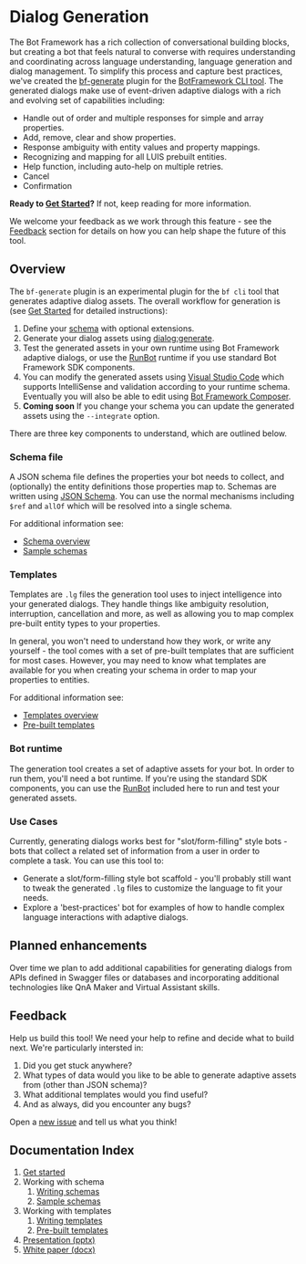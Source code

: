 # Dialog Generation

The Bot Framework has a rich collection of conversational building blocks, but creating a bot that feels natural to converse with requires understanding and coordinating across language understanding, language generation and dialog management.
To simplify this process and capture best practices, we've created the [bf-generate][bf-generate] plugin for the [BotFramework CLI tool][bf].
The generated dialogs make use of event-driven adaptive dialogs with a rich and evolving set of capabilities including:

- Handle out of order and multiple responses for simple and array properties.
- Add, remove, clear and show properties.
- Response ambiguity with entity values and property mappings.
- Recognizing and mapping for all LUIS prebuilt entities.
- Help function, including auto-help on multiple retries.
- Cancel
- Confirmation

**Ready to [Get Started][start]?** If not, keep reading for more information.

We welcome your feedback as we work through this feature - see the [Feedback](#feedback) section for details on how you can help shape the future of this tool.

## Overview

The `bf-generate` plugin is an experimental plugin for the `bf cli` tool that generates adaptive dialog assets.
The overall workflow for generation is (see [Get Started][start] for detailed instructions):

1. Define your [schema](#schema-file) with optional extensions.
2. Generate your dialog assets using [dialog:generate][bf-generate].
3. Test the generated assets in your own runtime using Bot Framework adaptive dialogs, or use the [RunBot][runbot] runtime if you use standard Bot Framework SDK components.
4. You can modify the generated assets using [Visual Studio Code][vscode] which supports IntelliSense and validation according to your runtime schema.
Eventually you will also be able to edit using [Bot Framework Composer][composer].
5. **Coming soon** If you change your schema you can update the generated assets using the `--integrate` option.

There are three key components to understand, which are outlined below.

### Schema file

A JSON schema file defines the properties your bot needs to collect, and (optionally) the entity definitions those properties map to.
Schemas are written using [JSON Schema][JSONSchema].
You can use the normal mechanisms including `$ref` and `allOf` which will be resolved into a single schema.

For additional information see:

- [Schema overview][schema]
- [Sample schemas][sample-schemas]

### Templates

Templates are `.lg` files the generation tool uses to inject intelligence into your generated dialogs.
They handle things like ambiguity resolution, interruption, cancellation and more, as well as allowing you to map complex pre-built entity types to your properties.

In general, you won't need to understand how they work, or write any yourself - the tool comes with a set of pre-built templates that are sufficient for most cases.
However, you may need to know what templates are available for you when creating your schema in order to map your properties to entities.

For additional information see:

- [Templates overview][templates-overview]
- [Pre-built templates][templates]

### Bot runtime

The generation tool creates a set of adaptive assets for your bot.
In order to run them, you'll need a bot runtime.
If you're using the standard SDK components, you can use the [RunBot][runbot] included here to run and test your generated assets.

### Use Cases

Currently, generating dialogs works best for "slot/form-filling" style bots - bots that collect a related set of information from a user in order to complete a task.
You can use this tool to:

- Generate a slot/form-filling style bot scaffold - you'll probably still want to tweak the generated `.lg` files to customize the language to fit your needs.
- Explore a 'best-practices' bot for examples of how to handle complex language interactions with adaptive dialogs.

## Planned enhancements

Over time we plan to add additional capabilities for generating dialogs from APIs defined in Swagger files or databases and incorporating additional technologies like QnA Maker and Virtual Assistant skills.

## Feedback

Help us build this tool! We need your help to refine and decide what to build next. We're particularly intersted in:

1. Did you get stuck anywhere?
1. What types of data would you like to be able to generate adaptive assets from (other than JSON schema)?
1. What additional templates would you find useful?
1. And as always, did you encounter any bugs?

Open a [new issue](https://github.com/microsoft/BotBuilder-Samples/issues/new/choose) and tell us what you think!

## Documentation Index

1. [Get started][start]
1. Working with schema
    1. [Writing schemas][schema]
    1. [Sample schemas][sample-schemas]
1. Working with templates
    1. [Writing templates][templates-overview]
    1. [Pre-built templates][templates]
1. [Presentation (pptx)](docs/2020%20Feb%20MVP%20Generated%20Dialogs.pptx)
1. [White paper (docx)](docs/Generating%20Dialogs%20from%20Schema,%20APIs%20and%20Databases.docx)

[schema]:docs/bot-schema.md
[templates]:generator/templates
[templates-overview]:docs/templates.md
[start]:docs/get-stared.md
[JSONSchema]:https://json-schema.org/
[bf]:https://github.com/microsoft/botframework-cli
[myget]:https://botbuilder.myget.org/gallery
[runbot]:runbot/
[composer]:https://github.com/Microsoft/BotFramework-Composer
[vscode]:https://code.visualstudio.com/Download
[bf-generate]:generator/README.md
[bf]:https://github.com/microsoft/botframework-cli
[composer]:https://github.com/Microsoft/BotFramework-Composer
[sample-schemas]:docs/example-schemas
[luis-prebuilt]:https://docs.microsoft.com/azure/cognitive-services/LUIS/luis-reference-prebuilt-entities#english-american-entity-support
